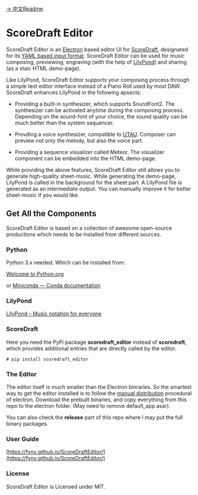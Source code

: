 [-> 中文Readme](README_cn.md)

# ScoreDraft Editor

ScoreDraft Editor is an [Electron](https://www.electronjs.org/) based editor UI for [ScoreDraft](https://github.com/fynv/ScoreDraft), designated for its [YAML based input format](https://fynv.github.io/ScoreDraft/intro_eng.html#yaml-based-input). ScoreDraft Editor can be used for music composing, previewing, engraving (with the help of [LilyPond](http://lilypond.org/)) and sharing (as a staic HTML demo-page).

Like LilyPond, ScoreDraft Editor supports your composing process through a simple text editor interface instead of a Piano Roll used by most DAW. ScoreDraft enhances LilyPond in the following apsects:

* Providing a built-in synthesizer, which supports SoundFont2. The synthesizer can be activated anytime during the composing process. Depending on the sound-font of your choice, the sound quality can be much better than the system sequencer.

* Provding a voice synthesizer, compatible to [UTAU]([utau.us](http://utau.us)). Composer can preview not only the melody, but also the voice part.

* Providing a sequence visualizer called Meteor. The visualizer component can be embedded into the HTML demo-page.

While providing the above features, ScoreDraft Editor still allows you to generate high-quality sheet-music. While generating the demo-page, LilyPond is called in the background for the sheet part. A LilyPond file is generated as an intermediate output. You can manually improve it for better sheet-music if you would like.

## Get All the Components

ScoreDraft Editor is based on a collection of awesome open-source productions which needs to be installed from different sources.

### Python

Python 3.x needed. Which can be installed from:

[Welcome to Python.org](https://www.python.org/)

or [Miniconda &mdash; Conda documentation](https://docs.conda.io/en/latest/miniconda.html)

### LilyPond

[LilyPond &ndash; Music notation for everyone](http://lilypond.org/index.html)

### ScoreDraft

Here you need the PyPi package **scoredraft_editor** instead of **scoredraft**, which provides additional entries that are directly called by the editor.

```shell
# pip install scoredraft_editor
```

### The Editor

The editor itself is much smaller than the Electron binraries. So the smartest way to get the editor installed is to follow the [manual distribution](https://www.electronjs.org/docs/latest/tutorial/application-distribution#manual-distribution) procedural of electron. Download the prebuilt binaries, and copy everything from this repo to the electron folder. (May need to remove default_app.asar).

You can also check the **release** part of this repo where I may put the full binary packages.

### User Guide

[https://fynv.github.io/ScoreDraftEditor/](https://fynv.github.io/ScoreDraftEditor/)

### License 

ScoreDraft Editor is Licensed under MIT.






